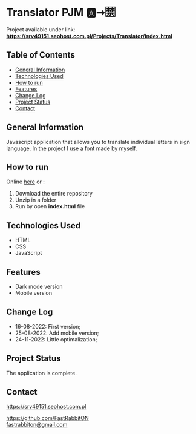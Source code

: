# Translator PJM 🅰️➞🈲 
Project available under link: \
**https://srv49151.seohost.com.pl/Projects/Translator/index.html**

## Table of Contents

* [General Information](#general-information)
* [Technologies Used](#technologies-used)
* [How to run](#how-to-run)
* [Features](#features)
* [Change Log](#change-log)
* [Project Status](#project-status)
* [Contact](#contact)

## General Information
Javascript application that allows you to translate individual letters in sign language. In the project I use a font made by myself.

## How to run
Online [here](https://srv49151.seohost.com.pl/Projects/Translator/index.html) or :
 1. Download the entire repository
 2. Unzip in a folder
 3. Run by open **index.html** file

## Technologies Used
- HTML
- CSS
- JavaScript

## Features
- Dark mode version
- Mobile version

## Change Log
- 16-08-2022: First version;
- 25-08-2022: Add mobile version;
- 24-11-2022: Little optimalization;

## Project Status
The application is complete.

## Contact
https://srv49151.seohost.com.pl

https://github.com/FastRabbitON \
fastrabbiton@gmail.com


